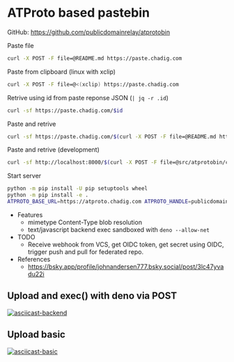 # ATProto based pastebin

GitHub: https://github.com/publicdomainrelay/atprotobin

Paste file

```bash
curl -X POST -F file=@README.md https://paste.chadig.com
```

Paste from clipboard (linux with xclip)

```bash
curl -X POST -F file=@<(xclip) https://paste.chadig.com
```

Retrive using id from paste reponse JSON (`| jq -r .id`)

```bash
curl -sf https://paste.chadig.com/$id
```

Paste and retrive

```bash
curl -sf https://paste.chadig.com/$(curl -X POST -F file=@README.md https://paste.chadig.com | tee /dev/stderr | jq -r .id)
```

Paste and retrive (development)

```bash
curl -sf http://localhost:8000/$(curl -X POST -F file=@src/atprotobin/cli.py http://localhost:8000/ | tee /dev/stderr | jq -r .id)
```

Start server

```bash
python -m pip install -U pip setuptools wheel
python -m pip install -e .
ATPROTO_BASE_URL=https://atproto.chadig.com ATPROTO_HANDLE=publicdomainrelay.atproto.chadig.com ATPROTO_PASSWORD=$(python -m keyring get publicdomainrelay@protonmail.com password.publicdomainrelay.atproto.chadig.com) python -m atprotobin
```

- Features
  - mimetype Content-Type blob resolution
  - text/javascript backend exec sandboxed with `deno --allow-net`
- TODO
  - Receive webhook from VCS, get OIDC token, get secret using OIDC, trigger
    push and pull for federated repo.
- References
  - https://bsky.app/profile/johnandersen777.bsky.social/post/3lc47yvadu22i

## Upload and exec() with deno via POST

[![asciicast-backend](https://asciinema.org/a/693110.svg)](https://asciinema.org/a/693110)

## Upload basic

[![asciicast-basic](https://asciinema.org/a/693007.svg)](https://asciinema.org/a/693007)
